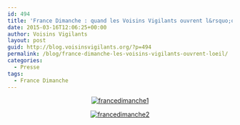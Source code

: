 ```yaml
---
id: 494
title: 'France Dimanche : quand les Voisins Vigilants ouvrent l&rsquo;oeil !'
date: 2015-03-16T12:06:25+00:00
author: Voisins Vigilants
layout: post
guid: http://blog.voisinsvigilants.org/?p=494
permalink: /blog/france-dimanche-les-voisins-vigilants-ouvrent-loeil/
categories:
  - Presse
tags:
  - France Dimanche
---
```

<p style="text-align: center;">
  <a href="./../../images/2015/03/francedimanche12.jpg"><img class="alignnone size-full wp-image-495" src="./../../images/2015/03/francedimanche12.jpg" alt="francedimanche1" /></a>
</p>

<p style="text-align: center;">
  <a href="./../../images/2015/03/francedimanche22.jpg"><img class="alignnone size-large wp-image-496" src="./../../images/2015/03/francedimanche22.jpg" alt="francedimanche2" /></a>
</p>
